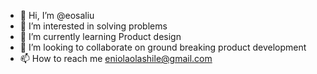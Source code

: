 - 👋 Hi, I’m @eosaliu
- 👀 I’m interested in solving problems
- 🌱 I’m currently learning Product design
- 💞️ I’m looking to collaborate on ground breaking product development
- 📫 How to reach me eniolaolashile@gmail.com

<!---
eosaliu/eosaliu is a ✨ special ✨ repository because its `README.md` (this file) appears on your GitHub profile.
You can click the Preview link to take a look at your changes.
--->
